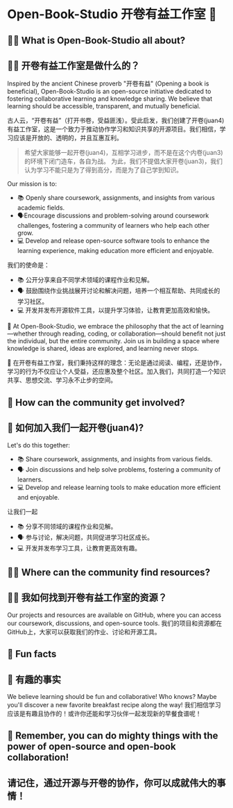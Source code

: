 
<!--

**Here are some ideas to get you started:**

🙋‍♀️ A short introduction - what is your organization all about?
🌈 Contribution guidelines - how can the community get involved?
👩‍💻 Useful resources - where can the community find your docs? Is there anything else the community should know?
🍿 Fun facts - what does your team eat for breakfast?
🧙 Remember, you can do mighty things with the power of [Markdown](https://docs.github.com/github/writing-on-github/getting-started-with-writing-and-formatting-on-github/basic-writing-and-formatting-syntax)
-->
# Open-Book-Studio 开卷有益工作室 👋

## 🙋‍♀️ What is Open-Book-Studio all about?
## 🙋‍♀️ 开卷有益工作室是做什么的？

Inspired by the ancient Chinese proverb "开卷有益" (Opening a book is beneficial), Open-Book-Studio is an open-source initiative dedicated to fostering collaborative learning and knowledge sharing. We believe that learning should be accessible, transparent, and mutually beneficial.  

古人云，“开卷有益”（打开书卷，受益匪浅）。受此启发，我们创建了开卷(juan4)有益工作室，这是一个致力于推动协作学习和知识共享的开源项目。我们相信，学习应该是开放的、透明的，并且互惠互利。

> 希望大家能够一起开卷(juan4)，互相学习进步，而不是在这个内卷(juan3)的环境下闭门造车，各自为战。
> 为此，我们不提倡大家开卷(juan3)，我们认为学习不能只是为了得到高分，而是为了自己学到知识。

Our mission is to:
- 📚 Openly share coursework, assignments, and insights from various academic fields.
- 🗣️Encourage discussions and problem-solving around coursework challenges, fostering a community of learners who help each other grow.
- 💻 Develop and release open-source software tools to enhance the learning experience, making education more efficient and enjoyable.


我们的使命是：
- 📚 公开分享来自不同学术领域的课程作业和见解。
- 🗣️ 鼓励围绕作业挑战展开讨论和解决问题，培养一个相互帮助、共同成长的学习社区。
- 💻 开发并发布开源软件工具，以提升学习体验，让教育更加高效和愉快。

🧙 At Open-Book-Studio, we embrace the philosophy that the act of learning—whether through reading, coding, or collaboration—should benefit not just the individual, but the entire community. Join us in building a space where knowledge is shared, ideas are explored, and learning never stops.  

🧙 在开卷有益工作室，我们秉持这样的理念：无论是通过阅读、编程，还是协作，学习的行为不仅应让个人受益，还应惠及整个社区。加入我们，共同打造一个知识共享、思想交流、学习永不止步的空间。

## 🌈 How can the community get involved?
## 🌈 如何加入我们一起开卷(juan4)? 
Let's do this together: 
- 📚 Share coursework, assignments, and insights from various fields.
- 🗣️ Join discussions and help solve problems, fostering a community of learners.
- 💻 Develop and release learning tools to make education more efficient and enjoyable.

让我们一起
- 📚 分享不同领域的课程作业和见解。
- 🗣️ 参与讨论，解决问题，共同促进学习社区成长。
- 💻 开发并发布学习工具，让教育更高效有趣。

## 👩‍💻 Where can the community find resources?
## 👩‍💻 我如何找到开卷有益工作室的资源？
Our projects and resources are available on GitHub, where you can access our coursework, discussions, and open-source tools.
我们的项目和资源都在GitHub上，大家可以获取我们的作业、讨论和开源工具。

## 🍿 Fun facts
## 🍿 有趣的事实
We believe learning should be fun and collaborative! Who knows? Maybe you'll discover a new favorite breakfast recipe along the way!
我们相信学习应该是有趣且协作的！或许你还能和学习伙伴一起发现新的早餐食谱呢！

## 🧙 Remember, you can do mighty things with the power of open-source and open-book collaboration!
## 请记住，通过开源与开卷的协作，你可以成就伟大的事情！
